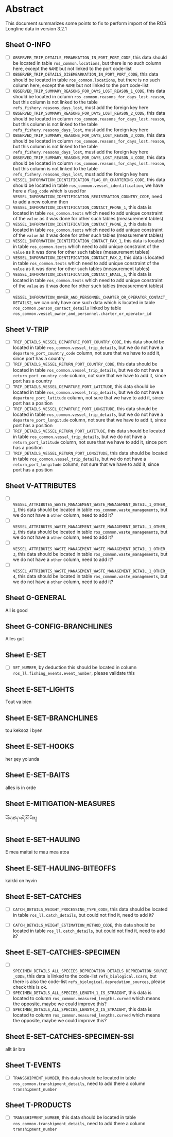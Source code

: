 # Abstract

This document summarizes some points to fix to perform import of the ROS Longline data in version 3.2.1

## Sheet O-INFO

* [ ] ```OBSERVER_TRIP_DETAILS_EMBARKATION_IN_PORT_PORT_CODE```, this data should be located in table ```ros_common.locations```, but there is no such column here, except the ```NAME``` but not linked to the port code-list
* [ ] ```OBSERVER_TRIP_DETAILS_DISEMBARKATION_IN_PORT_PORT_CODE```, this data should be located in table ```ros_common.locations```, but there is no such column here, except the ```NAME``` but not linked to the port code-list
* [ ] ```OBSERVED_TRIP_SUMMARY_REASONS_FOR_DAYS_LOST_REASON_1_CODE```, this data should be located in column ```ros_common.reasons_for_days_lost.reason```, but this column is not linked to the table ```refs_fishery.reasons_days_lost```, must add the foreign key here
* [ ] ```OBSERVED_TRIP_SUMMARY_REASONS_FOR_DAYS_LOST_REASON_2_CODE```, this data should be located in column ```ros_common.reasons_for_days_lost.reason```, but this column is not linked to the table ```refs_fishery.reasons_days_lost```, must add the foreign key here
* [ ] ```OBSERVED_TRIP_SUMMARY_REASONS_FOR_DAYS_LOST_REASON_3_CODE```, this data should be located in column ```ros_common.reasons_for_days_lost.reason```, but this column is not linked to the table ```refs_fishery.reasons_days_lost```, must add the foreign key here
* [ ] ```OBSERVED_TRIP_SUMMARY_REASONS_FOR_DAYS_LOST_REASON_4_CODE```, this data should be located in column ```ros_common.reasons_for_days_lost.reason```, but this column is not linked to the table ```refs_fishery.reasons_days_lost```, must add the foreign key here
* [ ] ```VESSEL_INFORMATION_IDENTIFICATION_FLAG_OR_CHARTERING_CODE```, this data should be located in table ```ros_common.vessel_identification```, we have here a ```flag_code``` which is used for ```VESSEL_INFORMATION_IDENTIFICATION_REGISTRATION_COUNTRY_CODE```, need to add a new column then
* [ ] ```VESSEL_INFORMATION_IDENTIFICATION_CONTACT_PHONE_1```, this data is located in table ```ros_common.texts``` which need to add unique constraint of the ```value``` as it was done for other such tables (measurement tables) 
* [ ] ```VESSEL_INFORMATION_IDENTIFICATION_CONTACT_PHONE_2```, this data is located in table ```ros_common.texts``` which need to add unique constraint of the ```value``` as it was done for other such tables (measurement tables) 
* [ ] ```VESSEL_INFORMATION_IDENTIFICATION_CONTACT_FAX_1```, this data is located in table ```ros_common.texts``` which need to add unique constraint of the ```value``` as it was done for other such tables (measurement tables) 
* [ ] ```VESSEL_INFORMATION_IDENTIFICATION_CONTACT_FAX_2```, this data is located in table ```ros_common.texts``` which need to add unique constraint of the ```value``` as it was done for other such tables (measurement tables) 
* [ ] ```VESSEL_INFORMATION_IDENTIFICATION_CONTACT_EMAIL_1```, this data is located in table ```ros_common.texts``` which need to add unique constraint of the ```value``` as it was done for other such tables (measurement tables) 
* [ ] ```VESSEL_INFORMATION_OWNER_AND_PERSONNEL_CHARTER_OR_OPERATOR_CONTACT_DETAILS2```, we can only have one such data which is located in table ```ros_common.person_contact_details``` linked by table ```ros_common.vessel_owner_and_personnel.charter_or_operator_id```

## Sheet V-TRIP

* [ ] ```TRIP_DETAILS_VESSEL_DEPARTURE_PORT_COUNTRY_CODE```, this data should be located in table ```ros_common.vessel_trip_details```, but we do not have a ```departure_port_country_code``` column, not sure that we have to add it, since port has a country
* [ ] ```TRIP_DETAILS_VESSEL_RETURN_PORT_COUNTRY_CODE```, this data should be located in table ```ros_common.vessel_trip_details```, but we do not have a ```return_port_country_code``` column, not sure that we have to add it, since port has a country
* [ ] ```TRIP_DETAILS_VESSEL_DEPARTURE_PORT_LATITUDE```, this data should be located in table ```ros_common.vessel_trip_details```, but we do not have a ```departure_port_latitude``` column, not sure that we have to add it, since port has a position
* [ ] ```TRIP_DETAILS_VESSEL_DEPARTURE_PORT_LONGITUDE```, this data should be located in table ```ros_common.vessel_trip_details```, but we do not have a ```departure_port_longitude``` column, not sure that we have to add it, since port has a position
* [ ] ```TRIP_DETAILS_VESSEL_RETURN_PORT_LATITUDE```, this data should be located in table ```ros_common.vessel_trip_details```, but we do not have a ```return_port_latitude``` column, not sure that we have to add it, since port has a position
* [ ] ```TRIP_DETAILS_VESSEL_RETURN_PORT_LONGITUDE```, this data should be located in table ```ros_common.vessel_trip_details```, but we do not have a ```return_port_longitude``` column, not sure that we have to add it, since port has a position

## Sheet V-ATTRIBUTES

* [ ] ```VESSEL_ATTRIBUTES_WASTE_MANAGEMENT_WASTE_MANAGEMENT_DETAIL_1_OTHER_1```, this data should be located in table ```ros_common.waste_managements```, but we do not have a ```other``` column, need to add it?
* [ ] ```VESSEL_ATTRIBUTES_WASTE_MANAGEMENT_WASTE_MANAGEMENT_DETAIL_1_OTHER_2```, this data should be located in table ```ros_common.waste_managements```, but we do not have a ```other``` column, need to add it?
* [ ] ```VESSEL_ATTRIBUTES_WASTE_MANAGEMENT_WASTE_MANAGEMENT_DETAIL_1_OTHER_3```, this data should be located in table ```ros_common.waste_managements```, but we do not have a ```other``` column, need to add it?
* [ ] ```VESSEL_ATTRIBUTES_WASTE_MANAGEMENT_WASTE_MANAGEMENT_DETAIL_1_OTHER_4```, this data should be located in table ```ros_common.waste_managements```, but we do not have a ```other``` column, need to add it?

## Sheet G-GENERAL

All is good

## Sheet G-CONFIG-BRANCHLINES

Alles gut

## Sheet E-SET

* [ ] ```SET_NUMBER```, by deduction this should be located in column ```ros_ll.fishing_events.event_number```, please validate this

## Sheet E-SET-LIGHTS

Tout va bien

## Sheet E-SET-BRANCHLINES

tou keksoz i byen

## Sheet E-SET-HOOKS

her şey yolunda

## Sheet E-SET-BAITS

alles is in orde

## Sheet E-MITIGATION-MEASURES

ཡོད་ཚད་བདེ་མོ་ཡིན།

## Sheet E-SET-HAULING

E mea maitai te mau mea atoa

## Sheet E-SET-HAULING-BITEOFFS

kaikki on hyvin

## Sheet E-SET-CATCHES

* [ ] ```CATCH_DETAILS_WEIGHT_PROCESSING_TYPE_CODE```, this data should be located in table ```ros_ll.catch_details```, but could not find it, need to add it?
* [ ] ```CATCH_DETAILS_WEIGHT_ESTIMATION_METHOD_CODE```, this data should be located in table ```ros_ll.catch_details```, but could not find it, need to add it?


## Sheet E-SET-CATCHES-SPECIMEN

* [ ] ```SPECIMEN_DETAILS_ALL_SPECIES_DEPREDATION_DETAILS_DEPREDATION_SOURCE_CODE```, this data is linked to the code-list ```refs_biological.scars```, but there is also the code-list ```refs_biological.depredation_sources```, please check this is ok.
* [ ] ```SPECIMEN_DETAILS_ALL_SPECIES_LENGTH_1_IS_STRAIGHT```, this data is located to column ```ros_common.measured_lengths.curved``` which means the opposite, maybe we could improve this?
* [ ] ```SPECIMEN_DETAILS_ALL_SPECIES_LENGTH_2_IS_STRAIGHT```, this data is located to column ```ros_common.measured_lengths.curved``` which means the opposite, maybe we could improve this?

## Sheet E-SET-CATCHES-SPECIMEN-SSI

  allt är bra

## Sheet T-EVENTS

* [ ] ```TRANSSHIPMENT_NUMBER```, this data should be located in table ```ros_common.transhipment_details```, need to add there a column ```transhipment_number```

## Sheet T-PRODUCTS

* [ ] ```TRANSSHIPMENT_NUMBER```, this data should be located in table ```ros_common.transhipment_details```, need to add there a column ```transhipment_number```

